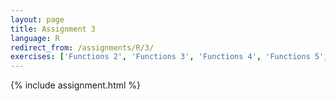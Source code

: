 ```yaml
---
layout: page
title: Assignment 3
language: R
redirect_from: /assignments/R/3/
exercises: ['Functions 2', 'Functions 3', 'Functions 4', 'Functions 5', 'Functions 6', 'Loops 1', 'Vectors 1', 'Loops 2', 'Loops 3']
---
```


{% include assignment.html %}

